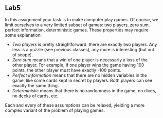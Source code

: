 ## Lab5

In this assignment your task is to make computer play games. Of course, we limit ourselves to a very limited subset of games: two players, zero sum, perfect information, deterministic games. These properties may require some explanation:

- _Two players_ is pretty straightforward: there are exactly two players. Any less is a puzzle (see previous classes), any more is interesting (but out of scope).
- _Zero sum_ means that a win of one player is necessarly a loss of the other player. For example, if one player wins the game having 100 points, the other player must have exactly -100 points.
- _Perfect information_ means that there are no hidden variables in the game, like some cards kept in secret by players. Both players can see exactly the same thing.
- _Deterministic_ means that there is no randomness in the game, no dices, no decks of cards, etc.

Each and every of these assumptions can be relaxed, yielding a more complex variant of the problem of playing games.
